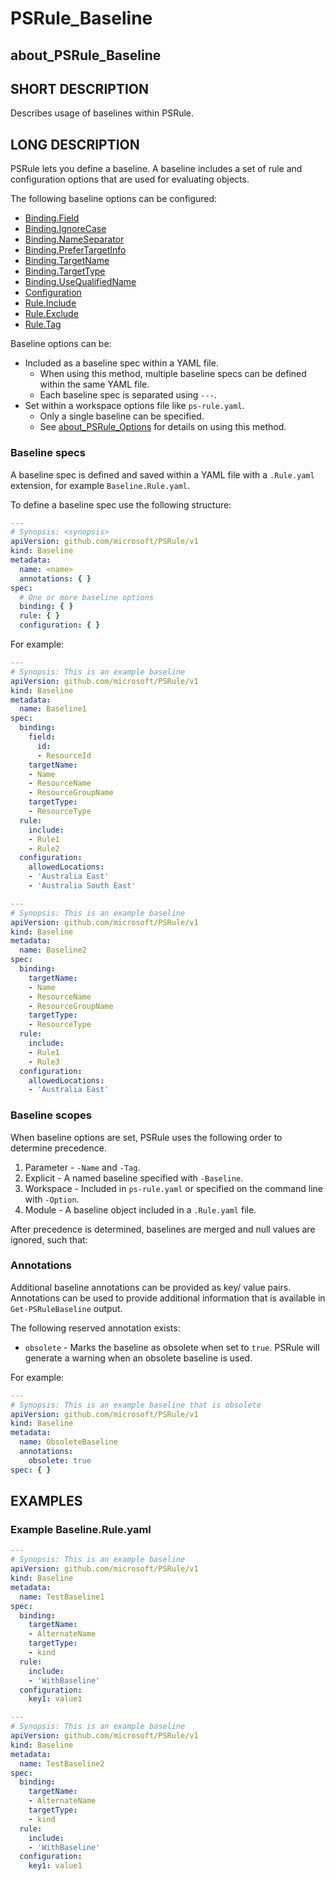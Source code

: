 # PSRule_Baseline

## about_PSRule_Baseline

## SHORT DESCRIPTION

Describes usage of baselines within PSRule.

## LONG DESCRIPTION

PSRule lets you define a baseline.
A baseline includes a set of rule and configuration options that are used for evaluating objects.

The following baseline options can be configured:

- [Binding.Field](about_PSRule_Options.md#bindingfield)
- [Binding.IgnoreCase](about_PSRule_Options.md#bindingignorecase)
- [Binding.NameSeparator](about_PSRule_Options.md#bindingnameseparator)
- [Binding.PreferTargetInfo](about_PSRule_Options.md#bindingprefertargetinfo)
- [Binding.TargetName](about_PSRule_Options.md#bindingtargetname)
- [Binding.TargetType](about_PSRule_Options.md#bindingtargettype)
- [Binding.UseQualifiedName](about_PSRule_Options.md#bindingusequalifiedname)
- [Configuration](about_PSRule_Options.md#configuration)
- [Rule.Include](about_PSRule_Options.md#ruleinclude)
- [Rule.Exclude](about_PSRule_Options.md#ruleexclude)
- [Rule.Tag](about_PSRule_Options.md#ruletag)

Baseline options can be:

- Included as a baseline spec within a YAML file.
  - When using this method, multiple baseline specs can be defined within the same YAML file.
  - Each baseline spec is separated using `---`.
- Set within a workspace options file like `ps-rule.yaml`.
  - Only a single baseline can be specified.
  - See [about_PSRule_Options](about_PSRule_Options.md) for details on using this method.

### Baseline specs

A baseline spec is defined and saved within a YAML file with a `.Rule.yaml` extension, for example `Baseline.Rule.yaml`.

To define a baseline spec use the following structure:

```yaml
---
# Synopsis: <synopsis>
apiVersion: github.com/microsoft/PSRule/v1
kind: Baseline
metadata:
  name: <name>
  annotations: { }
spec:
  # One or more baseline options
  binding: { }
  rule: { }
  configuration: { }
```

For example:

```yaml
---
# Synopsis: This is an example baseline
apiVersion: github.com/microsoft/PSRule/v1
kind: Baseline
metadata:
  name: Baseline1
spec:
  binding:
    field:
      id:
      - ResourceId
    targetName:
    - Name
    - ResourceName
    - ResourceGroupName
    targetType:
    - ResourceType
  rule:
    include:
    - Rule1
    - Rule2
  configuration:
    allowedLocations:
    - 'Australia East'
    - 'Australia South East'

---
# Synopsis: This is an example baseline
apiVersion: github.com/microsoft/PSRule/v1
kind: Baseline
metadata:
  name: Baseline2
spec:
  binding:
    targetName:
    - Name
    - ResourceName
    - ResourceGroupName
    targetType:
    - ResourceType
  rule:
    include:
    - Rule1
    - Rule3
  configuration:
    allowedLocations:
    - 'Australia East'
```

### Baseline scopes

When baseline options are set, PSRule uses the following order to determine precedence.

1. Parameter - `-Name` and `-Tag`.
2. Explicit - A named baseline specified with `-Baseline`.
3. Workspace - Included in `ps-rule.yaml` or specified on the command line with `-Option`.
4. Module - A baseline object included in a `.Rule.yaml` file.

After precedence is determined, baselines are merged and null values are ignored, such that:

### Annotations

Additional baseline annotations can be provided as key/ value pairs.
Annotations can be used to provide additional information that is available in `Get-PSRuleBaseline` output.

The following reserved annotation exists:

- `obsolete` - Marks the baseline as obsolete when set to `true`.
PSRule will generate a warning when an obsolete baseline is used.

For example:

```yaml
---
# Synopsis: This is an example baseline that is obsolete
apiVersion: github.com/microsoft/PSRule/v1
kind: Baseline
metadata:
  name: ObsoleteBaseline
  annotations:
    obsolete: true
spec: { }
```

## EXAMPLES

### Example Baseline.Rule.yaml

```yaml
---
# Synopsis: This is an example baseline
apiVersion: github.com/microsoft/PSRule/v1
kind: Baseline
metadata:
  name: TestBaseline1
spec:
  binding:
    targetName:
    - AlternateName
    targetType:
    - kind
  rule:
    include:
    - 'WithBaseline'
  configuration:
    key1: value1

---
# Synopsis: This is an example baseline
apiVersion: github.com/microsoft/PSRule/v1
kind: Baseline
metadata:
  name: TestBaseline2
spec:
  binding:
    targetName:
    - AlternateName
    targetType:
    - kind
  rule:
    include:
    - 'WithBaseline'
  configuration:
    key1: value1
```
